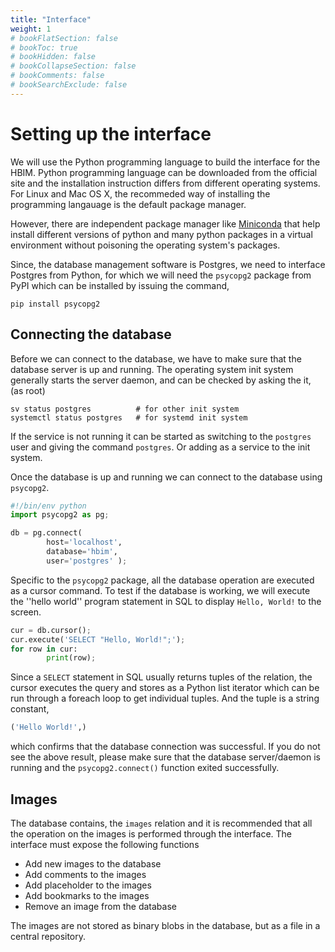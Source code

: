```yaml
---
title: "Interface"
weight: 1
# bookFlatSection: false
# bookToc: true
# bookHidden: false
# bookCollapseSection: false
# bookComments: false
# bookSearchExclude: false
---
```


# Setting up the interface

We will use the Python programming language to build the interface for the HBIM.
Python programming language can be downloaded from the official site and the installation
instruction differs from different operating systems. For Linux and Mac OS X, the
recommeded way of installing the programming langauage is the default package manager.

However, there are independent package manager like
[Miniconda](https://conda.io/miniconda.html) that help install different versions
of python and many python packages in a virtual environment without poisoning the
operating system's packages.

Since, the database management software is Postgres, we need to interface Postgres
from Python, for which we will need the `psycopg2` package from PyPI which can be
installed by issuing the command,
```
pip install psycopg2
```

## Connecting the database
Before we can connect to the database, we have to make sure that the database server
is up and running. The operating system init system generally starts the server daemon,
and can be checked by asking the it, (as root)
```
sv status postgres          # for other init system
systemctl status postgres   # for systemd init system
```
If the service is not running it can be started as switching to the `postgres` user
and giving the command `postgres`. Or adding as a service to the init system.

Once the database is up and running we can connect to the database using `psycopg2`.
```python
#!/bin/env python
import psycopg2 as pg;

db = pg.connect(
        host='localhost',
        database='hbim',
        user='postgres' );
```

Specific to the `psycopg2` package, all the database operation are executed as a
cursor command. To test if the database is working, we will execute the ''hello world''
program statement in SQL to display `Hello, World!` to the screen.
```python
cur = db.cursor();
cur.execute('SELECT "Hello, World!";');
for row in cur:
        print(row);
```
Since a `SELECT` statement in SQL usually returns tuples of the relation, the cursor
executes the query and stores as a Python list iterator which can be run through
a foreach loop to get individual tuples. And the tuple is a string constant,
```python
('Hello World!',)
```
which confirms that the database connection was successful. If you do not see the
above result, please make sure that the database server/daemon is running and the
`psycopg2.connect()` function exited successfully.

## Images
The database contains, the `images` relation and it is recommended that all the operation
on the images is performed through the interface. The interface must expose the following
functions

- Add new images to the database
- Add comments to the images
- Add placeholder to the images
- Add bookmarks to the images
- Remove an image from the database

The images are not stored as binary blobs in the database, but as a file in a central
repository.


